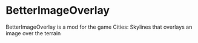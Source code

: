 # BetterImageOverlay
BetterImageOverlay is a mod for the game Cities: Skylines that overlays an image over the terrain
